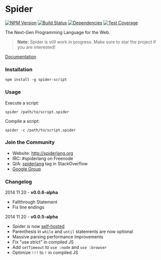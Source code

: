 Spider  
===

[![NPM Version](http://img.shields.io/npm/v/spider-script.svg?style=flat)](https://www.npmjs.org/package/spider-script) [![Build Status](https://img.shields.io/travis/alongubkin/spider.svg?style=flat)](http://travis-ci.org/alongubkin/spider) [![Dependencies](http://img.shields.io/david/alongubkin/spider.svg?style=flat)](https://david-dm.org/alongubkin/spider) [![Test Coverage](http://img.shields.io/coveralls/alongubkin/spider.svg?style=flat)](https://coveralls.io/r/alongubkin/spider)

The Next-Gen Programming Language for the Web. 

> **Note:** Spider is still work in progress. Make sure to star the project if you are interested!

[Documentation](http://spiderlang.org/)

### Installation

    npm install -g spider-script
    
### Usage

Execute a script:

    spider /path/to/script.spider
    
Compile a script:

    spider -c /path/to/script.spider

### Join the Community

* Website: http://spiderlang.org 
* IRC: #spiderlang on Freenode
* Q/A: [spiderlang](http://stackoverflow.com/questions/tagged/spiderlang) tag in StackOverflow
* [Google Group](http://groups.google.com/d/forum/spiderlang?hl=en)

### Changelog

2014 11 20 - **v0.0.6-alpha**

 * Fallthrough Statement
 * Fix line endings

2014 11 20 - **v0.0.5-alpha**

 * Spider is now [self-hosted](http://en.wikipedia.org/wiki/Self-hosting)
 * Parenthesis in `while` and `until` statements are now optional
 * Massive parsing performance improvements
 * Fix "use strict" in compiled JS
 * Add `setTimeout` to `use :node` and `use :browser`
 * Optimize `!!!` to `!` in compiled JS
